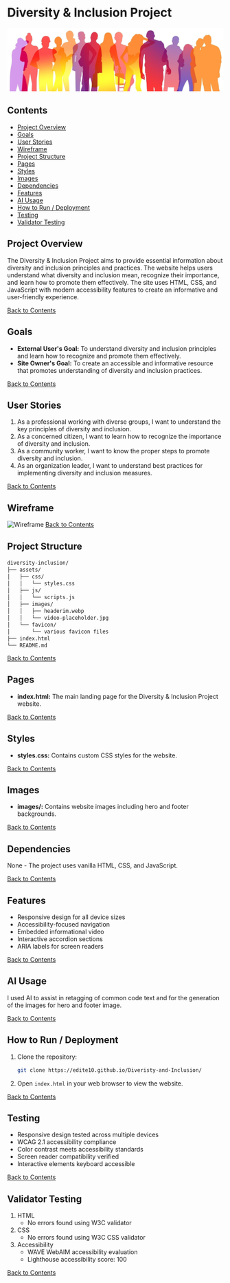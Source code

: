 # Diversity & Inclusion Project
![Diversity & Inclusion](assets/images/headerim.webp)

## Contents
- [Project Overview](#project-overview)
- [Goals](#goals)
- [User Stories](#user-stories)
- [Wireframe](#wireframe)
- [Project Structure](#project-structure)
- [Pages](#pages)
- [Styles](#styles)
- [Images](#images)
- [Dependencies](#dependencies)
- [Features](#features)
- [AI Usage](#ai-usage)
- [How to Run / Deployment](#how-to-run--deployment)
- [Testing](#testing)
- [Validator Testing](#validator-testing)

## Project Overview
The Diversity & Inclusion Project aims to provide essential information about diversity and inclusion principles and practices. The website helps users understand what diversity and inclusion mean, recognize their importance, and learn how to promote them effectively. The site uses HTML, CSS, and JavaScript with modern accessibility features to create an informative and user-friendly experience.

[Back to Contents](#contents)

## Goals
- **External User's Goal:** To understand diversity and inclusion principles and learn how to recognize and promote them effectively.
- **Site Owner's Goal:** To create an accessible and informative resource that promotes understanding of diversity and inclusion practices.

[Back to Contents](#contents)

## User Stories
1) As a professional working with diverse groups, I want to understand the key principles of diversity and inclusion.
2) As a concerned citizen, I want to learn how to recognize the importance of diversity and inclusion.
3) As a community worker, I want to know the proper steps to promote diversity and inclusion.
4) As an organization leader, I want to understand best practices for implementing diversity and inclusion measures.

[Back to Contents](#contents)

## Wireframe
![Wireframe](assets/images/wireframe.jpg)
[Back to Contents](#contents)

## Project Structure
```
diversity-inclusion/
├── assets/
│   ├── css/
│   │   └── styles.css
│   ├── js/
│   │   └── scripts.js
│   ├── images/
│   │   ├── headerim.webp
│   │   └── video-placeholder.jpg
│   └── favicon/
│       └── various favicon files
├── index.html
└── README.md
```
[Back to Contents](#contents)

## Pages
- **index.html:** The main landing page for the Diversity & Inclusion Project website.

[Back to Contents](#contents)

## Styles
- **styles.css:** Contains custom CSS styles for the website.

[Back to Contents](#contents)

## Images
- **images/:** Contains website images including hero and footer backgrounds.

[Back to Contents](#contents)

## Dependencies
None - The project uses vanilla HTML, CSS, and JavaScript.

[Back to Contents](#contents)

## Features
- Responsive design for all device sizes
- Accessibility-focused navigation
- Embedded informational video
- Interactive accordion sections
- ARIA labels for screen readers

[Back to Contents](#contents)

## AI Usage
I used AI to assist in retagging of common code text and for the generation of the images for hero and footer image.

[Back to Contents](#contents)

## How to Run / Deployment
1. Clone the repository:
    ```sh
    git clone https://edite10.github.io/Diveristy-and-Inclusion/
    ```
2. Open `index.html` in your web browser to view the website.

[Back to Contents](#contents)

## Testing
- Responsive design tested across multiple devices
- WCAG 2.1 accessibility compliance
- Color contrast meets accessibility standards
- Screen reader compatibility verified
- Interactive elements keyboard accessible

[Back to Contents](#contents)

## Validator Testing
1. HTML
   - No errors found using W3C validator
2. CSS
   - No errors found using W3C CSS validator
3. Accessibility
   - WAVE WebAIM accessibility evaluation
   - Lighthouse accessibility score: 100

[Back to Contents](#contents)